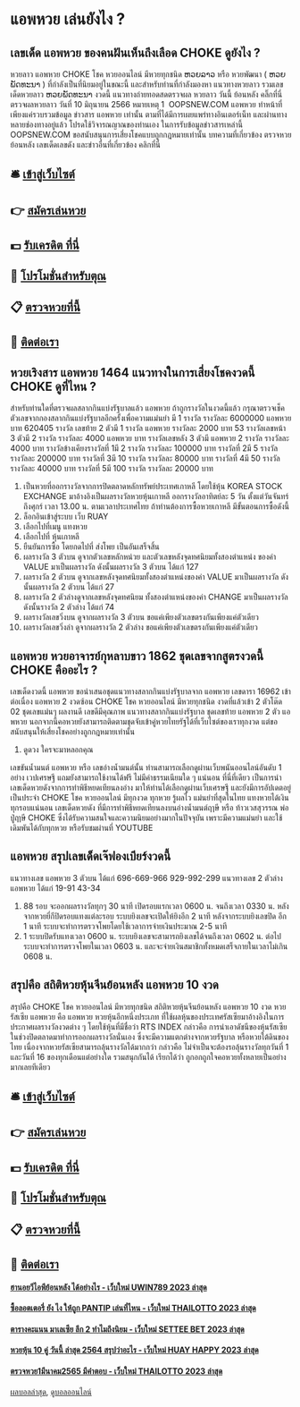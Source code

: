 # แอพหวย เล่นยังไง ?
## เลขเด็ด แอพหวย ของคนฝันเห็นถึงเลือด CHOKE ดูยังไง ?
หวยลาว แอพหวย CHOKE โชค หวยออนไลน์ มีหวยทุกชนิด ຫວຍລາວ หรือ หวยพัฒนา ( ຫວຍພັດທະນາ ) ที่กำลังเป็นที่นิยมอยู่ในขณะนี้ และสำหรับท่านที่กำลังมองหา แนวทางหวยลาว รวมเลขเด็ดหวยลาว ຫວຍພັດທະນາ งวดนี้
 แนวทางถ่ายทอดสดตรวจผล หวยลาว วันนี้ ย้อนหลัง คลิ๊กที่นี่ 
ตรวจผลหวยลาว วันที่ 10 มิถุนายน 2566
หมายเหตุ 1  OOPSNEW.COM แอพหวย ทำหน้าที่เพียงแค่รวบรวมข้อมูล ข่าวสาร แอพหวย เท่านั้น ตามที่ได้มีการเผยแพร่ทางอินเตอร์เน็ท และผ่านทางหลายช่องทางอยู่แล้ว โปรดใช้วิจารณญาณของท่านเอง ในการรับข้อมูลข่าวสารเหล่านี้ OOPSNEW.COM ขอสนับสนุนการเสี่ยงโชคแบบถูกกฎหมายเท่านั้น
บทความที่เกี่ยวข้อง
ตรวจหวยย้อนหลัง เลขเด็ดเลขดัง และข่าวอื่นที่เกี่ยวข้อง คลิกที่นี่

## 🛎 [เข้าสู่เว็บไซต์](https://bit.ly/3BG5bNw)
## 👉 [สมัครเล่นหวย](https://bit.ly/3BG5bNw)
## 💵 [รับเครดิต ที่นี่](https://bit.ly/3C3mvgS)
## 👑 [โปรโมชั่นสำหรับตุณ](https://bit.ly/3C3mvgS)
## 📋 [ตรวจหวยที่นี้](https://bit.ly/3C3mvgS)
## 📱 [ติดต่อเรา](https://bit.ly/3C3mvgS)

## หวยเริงสาร แอพหวย 1464 แนวทางในการเสี่ยงโชคงวดนี้ CHOKE ดูที่ไหน ?
สำหรับท่านใดที่ตรวจผลสลากกินแบ่งรัฐบาลแล้ว แอพหวย ถ้าถูกรางวัลในงวดนี้แล้ว กรุณาตรวจเช็คตัวเลขจากกองสลากกินแบ่งรัฐบาลอีกครั้งเพื่อความแม่นยำ
มี 1 รางวัล รางวัลละ 6000000 แอพหวย บาท
620405
รางวัล เลขท้าย 2 ตัวมี 1 รางวัล แอพหวย รางวัลละ 2000 บาท
53
รางวัลเลขหน้า 3 ตัวมี 2 รางวัล รางวัลละ 4000 แอพหวย บาท
รางวัลเลขหลัง 3 ตัวมี แอพหวย 2 รางวัล รางวัลละ 4000 บาท
รางวัลข้างเคียงรางวัลที่ 1มี 2 รางวัล รางวัลละ 100000 บาท
รางวัลที่ 2มี 5 รางวัล รางวัลละ 200000 บาท
รางวัลที่ 3มี 10 รางวัล รางวัลละ 80000 บาท
รางวัลที่ 4มี 50 รางวัล รางวัลละ 40000 บาท
รางวัลที่ 5มี 100 รางวัล รางวัลละ 20000 บาท
1. เป็นหวยที่ออกรางวัลจากการปิดตลาดหลักทรัพย์ประเทศเกาหลี โดยใช้หุ้น KOREA STOCK EXCHANGE มาอ้างอิงเป็นผลรางวัลหวยหุ้นเกาหลี ออกรางวัลอาทิตย์ละ 5 วัน ตั้งแต่วันจันทร์ ถึงศุกร์ เวลา 13.00 น. ตามเวลาประเทศไทย ถ้าท่านต้องการซื้อหวยเกาหลี มีขั้นตอนการซื้อดังนี้
2. ล็อกอินเข้าสู่ระบบ เว็บ RUAY
3. เลือกไปที่เมนู แทงหวย
4. เลือกไปที่ หุ้นเกาหลี
5. ยืนยันการซื้อ โดยกดไปที่ ส่งโพย เป็นอันเสร็จสิ้น
6. ผลรางวัล 3 ตัวบน ดูจากตัวเลขหลักหน่วย และตัวเลขหลังจุดทศนิยมทั้งสองตำแหน่ง ของค่า VALUE มาเป็นผลรางวัล ดังนั้นผลรางวัล 3 ตัวบน ได้แก่ 127
7. ผลรางวัล 2 ตัวบน ดูจากเลขหลังจุดทศนิยมทั้งสองตำแหน่งของค่า VALUE มาเป็นผลรางวัล ดังนั้นผลรางวัล 2 ตัวบน ได้แก่ 27
8. ผลรางวัล 2 ตัวล่างดูจากเลขหลังจุดทศนิยม ทั้งสองตำแหน่งของค่า CHANGE มาเป็นผลรางวัล ดังนั้นรางวัล 2 ตัวล่าง ได้แก่ 74
9. ผลรางวัลเลขวิ่งบน ดูจากผลรางวัล 3 ตัวบน ขอแค่เพียงตัวเลขตรงกันเพียงแค่ตัวเดียว
10. ผลรางวัลเลขวิ่งล่า ดูจากผลรางวัล 2 ตัวล่าง ขอแค่เพียงตัวเลขตรงกันเพียงแค่ตัวเดียว

## แอพหวย หวยอาจารย์กุหลาบขาว 1862 ชุดเลขจากสูตรงวดนี้ CHOKE คืออะไร ?
เลขเด็ดงวดนี้ แอพหวย ขอนำเสนอชุดแนวทางสลากกินแบ่งรัฐบาลจาก แอพหวย เลขดารา 16962 เข้าต่อเนื่อง แอพหวย 2 งวดซ้อน CHOKE โชค หวยออนไลน์ มีหวยทุกชนิด งวดที่แล้วเข้า 2 ตัวโต๊ด 02 ชุดเลขแม่นๆ ผลงานดี เลขดีมีคุณภาพ แนวทางสลากกินแบ่งรัฐบาล ชุดเลขท้าย แอพหวย 2 ตัว แอพหวย นอกจากนี้คอหวยยังสามารถติดตามชุดจับเข้าคู่หวยไทยรัฐได้ที่เว็บไซต์ของเราทุกงวด แต่ขอสนับสนุนให้เสี่ยงโชคอย่างถูกกฎหมายเท่านั้น
1. ดูดวง ใครจะมาหลอกคุณ

เลขขันน้ำมนต์ แอพหวย หรือ เลขอ่างน้ำมนต์นั้น ท่านสามารถเลือกดูผ่านเว็บพนันออนไลน์อันดับ 1 อย่าง เวปเศรษฐี แถมยังสามารถใช้งานได้ฟรี ไม่มีค่าธรรมเนียมใด ๆ แน่นอน ที่นี่ที่เดียว
เป็นการนำเลขเด็ดหวยดังจากการทำพิธีหยดเทียนลงอ่าง มาให้ท่านได้เลือกดูผ่านเว็บเศรษฐี และยังมีการอัปเดตอยู่เป็นประจำ CHOKE โชค หวยออนไลน์ มีทุกงวด ทุกหวย รู้ผลไว แม่นยำที่สุดในไทย แทงหวยได้เงินทุกรอบแน่นอน
เลขเด็ดหวยดัง ที่มีการทำพิธีหยดเทียนลงบนอ่างน้ำมนต์ฤๅษี หรือ ท้าวเวสสุวรรณ พ่อปู่ฤาษี CHOKE ซึ่งได้รับความสนใจและความนิยมอย่างมากในปัจจุบัน เพราะมีความแม่นยำ และใช้เดิมพันได้กับทุกหวย
หรือรับชมผ่านที่ YOUTUBE

## แอพหวย สรุปเลขเด็ดเจ๊ฟองเบียร์งวดนี้
แนวทางเลข แอพหวย 3 ตัวบน ได้แก่
696-669-966
929-992-299
แนวทางเลข 2 ตัวล่าง แอพหวย ได้แก่
19-91
43-34
1. 88 รอบ จะออกผลรางวัลทุกๆ 30 นาที เปิดรอบแรกเวลา 0600 น. จนถึงเวลา 0330 น. หลังจากหวยยี่กีปิดรอบแทงแต่ละรอบ ระบบยิงเลขจะเปิดให้ยิงอีก 2 นาที หลังจากระบบยิงเลขปิด อีก 1 นาที ระบบจะทำการตรวจโพยโดยใช้เวลาการจ่ายเงินประมาณ 2-5 นาที
2. 1 ระบบปิดรับแทงเวลา 0600 น. ระบบยิงเลขจะสามารถยิงเลขได้จนถึงเวลา 0602 น. ต่อไประบบจะทำการตรวจโพยในเวลา 0603 น. และจะจ่ายเงินสมาชิกทั้งหมดเสร็จภายในเวลาไม่เกิน 0608 น.

## สรุปคือ สถิติหวยหุ้นจีนย้อนหลัง แอพหวย 10 งวด
สรุปคือ CHOKE โชค หวยออนไลน์ มีหวยทุกชนิด สถิติหวยหุ้นจีนย้อนหลัง แอพหวย 10 งวด หวยรัสเซีย แอพหวย คือ แอพหวย หวยหุ้นอีกหนึ่งประเภท ที่ใช้ผลหุ้นของประเทศรัสเซียมาอ้างอิงในการประกาศผลรางวัลงวดต่าง ๆ โดยใช้หุ้นที่มีชื่อว่า RTS INDEX กล่าวคือ การนำเอาดัชนีของหุ้นรัสเซีย ในช่วงปิดตลาดมาทำการออกผลรางวัลนั่นเอง ซึ่งจะมีความแตกต่างจากหวยรัฐบาล หรือหวยใต้ดินของไทย เนื่องจากหวยรัสเซียสามารถลุ้นรางวัลได้มากกว่า กล่าวคือ ไม่จำเป็นจะต้องรอลุ้นรางวัลทุกวันที่ 1 และวันที่ 16 ของทุกเดือนแต่อย่างใด รวมสนุกกันได้ เรียกได้ว่า ถูกอกถูกใจคอหวยทั้งหลายเป็นอย่างมากเลยทีเดียว

## 🛎 [เข้าสู่เว็บไซต์](https://bit.ly/3BG5bNw)
## 👉 [สมัครเล่นหวย](https://bit.ly/3BG5bNw)
## 💵 [รับเครดิต ที่นี่](https://bit.ly/3C3mvgS)
## 👑 [โปรโมชั่นสำหรับตุณ](https://bit.ly/3C3mvgS)
## 📋 [ตรวจหวยที่นี้](https://bit.ly/3C3mvgS)
## 📱 [ติดต่อเรา](https://bit.ly/3C3mvgS)

#### [ฮานอยวีไอพีย้อนหลัง ได้อย่างไร - เว็บใหม่ UWIN789 2023 ล่าสุด](https://atom.io/themes/ฮานอยวีไอพีย้อนหลัง%20ได้อย่างไร%20-%20เว็บใหม่%20uwin789%202023%20ล่าสุด)
#### [ซื้อลอตเตอรี่ ยัง ไง ให้ถูก PANTIP เล่นที่ไหน - เว็บใหม่ THAILOTTO 2023 ล่าสุด](https://atom.io/themes/ซื้อลอตเตอรี่%20ยัง%20ไง%20ให้ถูก%20pantip%20เล่นที่ไหน%20-%20เว็บใหม่%20thailotto%202023%20ล่าสุด)
#### [ตารางคะแนน มาเลเซีย ลีก 2 ทำไมถึงนิยม - เว็บใหม่ SETTEE BET 2023 ล่าสุด](https://atom.io/themes/ตารางคะแนน%20มาเลเซีย%20ลีก%202%20ทำไมถึงนิยม%20-%20เว็บใหม่%20settee%20bet%202023%20ล่าสุด)
#### [หวยหุ้น 10 คู่ วันนี้ ล่าสุด 2564 สรุปว่าอะไร - เว็บใหม่ HUAY HAPPY 2023 ล่าสุด](https://atom.io/themes/หวยหุ้น%2010%20คู่%20วันนี้%20ล่าสุด%202564%20สรุปว่าอะไร%20-%20เว็บใหม่%20huay%20happy%202023%20ล่าสุด)
#### [ตรวจหวย1มีนาคม2565 มีคำตอบ - เว็บใหม่ THAILOTTO 2023 ล่าสุด](https://atom.io/themes/ตรวจหวย1มีนาคม2565%20มีคำตอบ%20-%20เว็บใหม่%20thailotto%202023%20ล่าสุด)

[ผลบอลล่าสุด](https://siamsport.tv "ผลบอลล่าสุด"), [ดูบอลออนไลน์](https://siamsport.tv/ดูบอลสด "ดูบอลออนไลน์")